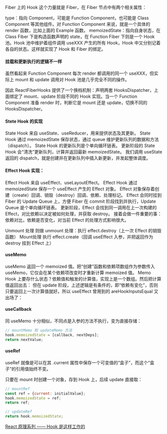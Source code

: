 Fiber 上的 Hook
这个力量就是 Fiber，在 Fiber 节点中有两个相关属性：

type：指向 Component，可能是 Function Component，也可能是 Class Component 等其他组件。对 Function Component 来说，就是一个具体的 render 函数，比如上面的 Example 函数。
memoizedState：指向自身状态，在 Class Fiber 下是构造函数声明的 state，在 Function Fiber 下则是一个 Hook 池。Hook 池中维护着组件调用 useXXX 产生的所有 Hook，Hook 中又分别记着各自的状态。这样就实现了 Hook 和 Fiber 的绑定。

#### 挂载和更新执行的逻辑不一样

虽然看起来 Function Component 每次 render 都调用的同一个 useXXX，但实际上 mount 和 update 调用对 Hook 池是几乎完全不同的操作。

因此 ReactFiberHooks 提供了一个换档机制：声明两套 HooksDispatcher，上面绑定了 mount、update 阶段不同的 Hook 实现。当一个 Function Component 准备 render 时，判断它是 mount 还是 update，切换不同的 HooksDispatcher。


#### Stete Hook 的实现

State Hook 来自 useState、useReducer，用来提供状态及其更新。
State Hook 通过 memoizedState 保存状态，通过 queue 维护更新队列的数据和方法（dispatch）。
State Hook 的更新队列是个单向循环链表。
更新阶段的 State Hook 会“清洗”更新队列，计算并返回最新 memoizedState。
我们调用 useState 返回的 dispatch，就是创建并在更新队列中插入新更新，并发起整体调度。


#### Effect Hook 实现：

Effect Hook 来自 useEffect、useLayoutEffect。
Effect Hook 通过 memoizedState 保存一个 useEffect 产生的 Effect 对象。
Effect 对象保存着创建（create）回调、销毁（destroy）回调、依赖、处理标记。
Effect 会同时挂到 Fiber 的 Update Queue 上，方便 Fiber 在 commit 阶段找到并执行，Update Queue 是个单向循环链表。
更新阶段，Effect 会找到同一调用在上一次构建的 Effect，对比依赖以决定被如何处理，并获取 destroy。
接着会做一件重要的事：依赖对比，依赖是否变化，对当前 Effect 的处理方式影响很大。

Unmount 处理
则做 unmount 处理：执行 effect.destroy（上一次 Effect 的销毁函数）
Mount处理
执行 effect.create（回调 useEffect 入参，并把返回作为 destroy 挂到 Effect 上）


#### useMemo

useMemo 返回一个 memoized 值。把“创建”函数和依赖项数组作为参数传入 useMemo，它仅会在某个依赖项改变时才重新计算 memoized 值。
Memo Hook 上要存什么状态？依赖值和触发的计算值，实现上是一个数组。然后把计算值返回出去：
但在 update 阶段，上述逻辑是有条件的，即“依赖有变化”，否则只要返回上一次计算值就好。所以 useEffect 曾用到的 areHookInputsEqual 又出场了：

#### useCallback

同 useMemo 十分相似，不同点是入参的方法不执行，变为直接存储：

```js
// mountMemo 和 updateMemo 方法
hook.memoizedState = [callback, nextDeps];
return nextValue;
```

#### useRef

useRef 就像是可以在其 .current 属性中保存一个可变值的“盒子”，而这个“盒子”的引用值始终不变。

只要在 mount 时创建一个对象，存到 Hook 上，后续 update 直接取：

```js
// mountRef
const ref = {current: initialValue};
hook.memoizedState = ref;
return ref;

// updateRef
return hook.memoizedState;
```

[React 原理系列 —— Hook 是这样工作的](https://zhuanlan.zhihu.com/p/567534059)